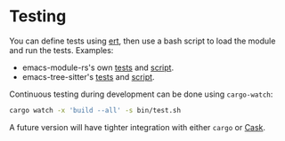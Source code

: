 # Testing

You can define tests using [ert](https://www.gnu.org/software/emacs/manual/html_node/ert/index.html), then use a bash script to load the module and run the tests. Examples:

- emacs-module-rs's own [tests](https://github.com/ubolonton/emacs-module-rs/blob/master/test-module/tests/main.el) and [script](https://github.com/ubolonton/emacs-module-rs/blob/master/bin/test.sh).
- emacs-tree-sitter's [tests](https://github.com/ubolonton/emacs-tree-sitter/blob/master/tree-sitter-tests.el) and [script](https://github.com/ubolonton/emacs-tree-sitter/blob/master/bin/test).

Continuous testing during development can be done using `cargo-watch`:

```bash
cargo watch -x 'build --all' -s bin/test.sh
```

A future version will have tighter integration with either `cargo` or [Cask](https://github.com/cask/cask).
